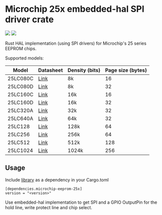 # Microchip 25x embedded-hal SPI driver crate

![](https://img.shields.io/crates/v/microchip-eeprom-25x.svg)
![](https://docs.rs/microchip-eeprom-25x/badge.svg)

Rust HAL implementation (using SPI drivers) for Microchip's 25 series EEPROM chips.

Supported models:

| Model     | Datasheet                                                                                                       | Density (bits) | Page size (bytes) |
|-----------|-----------------------------------------------------------------------------------------------------------------|----------------|-------------------|
| 25LC080C  | [Link](http://ww1.microchip.com/downloads/en/DeviceDoc/25LC080C-080D-160C-160D-320A-640A-128-256-20002131D.pdf) | 8k             | 16                |
| 25LC080D  | [Link](http://ww1.microchip.com/downloads/en/DeviceDoc/25LC080C-080D-160C-160D-320A-640A-128-256-20002131D.pdf) | 8k             | 32                |
| 25LC160C  | [Link](http://ww1.microchip.com/downloads/en/DeviceDoc/25LC080C-080D-160C-160D-320A-640A-128-256-20002131D.pdf) | 16k            | 16                |
| 25LC160D  | [Link](http://ww1.microchip.com/downloads/en/DeviceDoc/25LC080C-080D-160C-160D-320A-640A-128-256-20002131D.pdf) | 16k            | 32                |
| 25LC320A  | [Link](http://ww1.microchip.com/downloads/en/DeviceDoc/25LC080C-080D-160C-160D-320A-640A-128-256-20002131D.pdf) | 32k            | 32                |
| 25LC640A  | [Link](http://ww1.microchip.com/downloads/en/DeviceDoc/25LC080C-080D-160C-160D-320A-640A-128-256-20002131D.pdf) | 64k            | 32                |
| 25LC128   | [Link](http://ww1.microchip.com/downloads/en/DeviceDoc/25LC080C-080D-160C-160D-320A-640A-128-256-20002131D.pdf) | 128k           | 64                |
| 25LC256   | [Link](http://ww1.microchip.com/downloads/en/DeviceDoc/25LC080C-080D-160C-160D-320A-640A-128-256-20002131D.pdf) | 256k           | 64                |
| 25LC512   | [Link](http://ww1.microchip.com/downloads/en/DeviceDoc/22065C.pdf)                                              | 512k           | 128               |
| 25LC1024  | [Link](http://ww1.microchip.com/downloads/en/DeviceDoc/22064D.pdf)                                              | 1024k          | 256               |

## Usage

Include [library](https://crates.io/crates/microchip-eeprom-25x) as a dependency in your Cargo.toml

```
[dependencies.microchip-eeprom-25x]
version = "<version>"
```

Use embedded-hal implementation to get SPI and a GPIO OutputPin for the hold line, write protect line and chip select.


